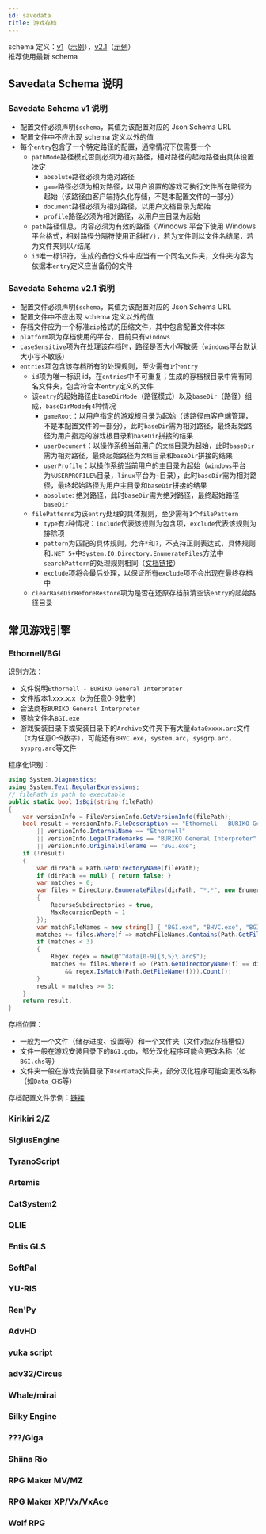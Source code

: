 ```yaml
---
id: savedata
title: 游戏存档
---
```


schema 定义：[v1](https://tuihub.github.io/protos/schemas/savedata/v1.json)（[示例](https://tuihub.github.io/protos/schemas/savedata/v1-example.json)），[v2.1](https://tuihub.github.io/protos/schemas/savedata/v2.1.json)（[示例](https://tuihub.github.io/protos/schemas/savedata/v2.1-example.json)）  
推荐使用最新 schema

## Savedata Schema 说明

### Savedata Schema v1 说明

- 配置文件必须声明`$schema`，其值为该配置对应的 Json Schema URL
- 配置文件中不应出现 schema 定义以外的值
- 每个`entry`包含了一个特定路径的配置，通常情况下仅需要一个
  - `pathMode`路径模式否则必须为相对路径，相对路径的起始路径由具体设置决定
    - `absolute`路径必须为绝对路径
    - `game`路径必须为相对路径，以用户设置的游戏可执行文件所在路径为起始（该路径由客户端持久化存储，不是本配置文件的一部分）
    - `document`路径必须为相对路径，以用户文档目录为起始
    - `profile`路径必须为相对路径，以用户主目录为起始
  - `path`路径信息，内容必须为有效的路径（Windows 平台下使用 Windows 平台格式，相对路径分隔符使用正斜杠`/`），若为文件则以文件名结尾，若为文件夹则以`/`结尾
  - `id`唯一标识符，生成的备份文件中应当有一个同名文件夹，文件夹内容为依据本`entry`定义应当备份的文件

### Savedata Schema v2.1 说明

- 配置文件必须声明`$schema`，其值为该配置对应的 Json Schema URL
- 配置文件中不应出现 schema 定义以外的值
- 存档文件应为一个标准`zip`格式的压缩文件，其中包含配置文件本体
- `platform`项为存档使用的平台，目前只有`windows`
- `caseSensitive`项为在处理该存档时，路径是否大小写敏感（`windows`平台默认大小写不敏感）
- `entries`项包含该存档所有的处理规则，至少需有`1`个`entry`
  - `id`项为唯一标识 id，在`entries`中不可重复；生成的存档根目录中需有同名文件夹，包含符合本`entry`定义的文件
  - 该`entry`的起始路径由`baseDirMode`（路径模式）以及`baseDir`（路径）组成，`baseDirMode`有`4`种情况
    - `gameRoot`：以用户指定的游戏根目录为起始（该路径由客户端管理，不是本配置文件的一部分），此时`baseDir`需为相对路径，最终起始路径为用户指定的游戏根目录和`baseDir`拼接的结果
    - `userDocument`：以操作系统当前用户的`文档`目录为起始，此时`baseDir`需为相对路径，最终起始路径为`文档`目录和`baseDir`拼接的结果
    - `userProfile`：以操作系统当前用户的主目录为起始（`windows`平台为`%USERPROFILE%`目录，`linux`平台为`~`目录），此时`baseDir`需为相对路径，最终起始路径为用户主目录和`baseDir`拼接的结果
    - `absolute`: 绝对路径，此时`baseDir`需为绝对路径，最终起始路径`baseDir`
  - `filePatterns`为该`entry`处理的具体规则，至少需有`1`个`filePattern`
    - `type`有`2`种情况：`include`代表该规则为包含项，`exclude`代表该规则为排除项
    - `pattern`为匹配的具体规则，允许`*`和`?`，不支持正则表达式，具体规则和`.NET 5+`中`System.IO.Directory.EnumerateFiles`方法中`searchPattern`的处理规则相同（[文档链接](https://learn.microsoft.com/en-us/dotnet/api/system.io.directory.enumeratefiles?view=net-8.0)）
    - `exclude`项将会最后处理，以保证所有`exclude`项不会出现在最终存档中
  - `clearBaseDirBeforeRestore`项为是否在还原存档前清空该`entry`的起始路径目录

## 常见游戏引擎

### Ethornell/BGI

识别方法：

  - 文件说明`Ethornell - BURIKO General Interpreter`
  - 文件版本1.xxx.x.x（x为任意0-9数字）
  - 合法商标`BURIKO General Interpreter`
  - 原始文件名`BGI.exe`
  - 游戏安装目录下或安装目录下的`Archive`文件夹下有大量`data0xxxx.arc`文件（x为任意0-9数字），可能还有`BHVC.exe`，`system.arc`，`sysgrp.arc`，`sysprg.arc`等文件

程序化识别：

```csharp
using System.Diagnostics;
using System.Text.RegularExpressions;
// filePath is path to executable
public static bool IsBgi(string filePath)
{
    var versionInfo = FileVersionInfo.GetVersionInfo(filePath);
    bool result = versionInfo.FileDescription == "Ethornell - BURIKO General Interpreter"
        || versionInfo.InternalName == "Ethornell"
        || versionInfo.LegalTrademarks == "BURIKO General Interpreter"
        || versionInfo.OriginalFilename == "BGI.exe";
    if (!result)
    {
        var dirPath = Path.GetDirectoryName(filePath);
        if (dirPath == null) { return false; }
        var matches = 0;
        var files = Directory.EnumerateFiles(dirPath, "*.*", new EnumerationOptions
        {
            RecurseSubdirectories = true,
            MaxRecursionDepth = 1
        });
        var matchFileNames = new string[] { "BGI.exe", "BHVC.exe", "BGI.hvl", "sysgrp.arc", "sysprg.arc", "system.arc" };
        matches += files.Where(f => matchFileNames.Contains(Path.GetFileName(f))).Count();
        if (matches < 3)
        {
            Regex regex = new(@"^data[0-9]{3,5}\.arc$");
            matches += files.Where(f => (Path.GetDirectoryName(f) == dirPath || Path.GetFileName(dirPath) == "Archive")
                && regex.IsMatch(Path.GetFileName(f))).Count();
        }
        result = matches >= 3;
    }
    return result;
}
```

存档位置：

  - 一般为一个文件（储存进度、设置等）和一个文件夹（文件对应存档槽位）
  - 文件一般在游戏安装目录下的`BGI.gdb`，部分汉化程序可能会更改名称（如`BGI.chs`等）
  - 文件夹一般在游戏安装目录下`UserData`文件夹，部分汉化程序可能会更改名称（如`Data_CHS`等）

存档配置文件示例：[链接](https://docs.tuihub.org/savedata-configs/bgi.json)

### Kirikiri 2/Z

### SiglusEngine

### TyranoScript

### Artemis

### CatSystem2

### QLIE

### Entis GLS

### SoftPal

### YU-RIS

### Ren'Py

### AdvHD

### yuka script

### adv32/Circus

### Whale/mirai

### Silky Engine

### ???/Giga

### Shiina Rio

### RPG Maker MV/MZ

### RPG Maker XP/Vx/VxAce

### Wolf RPG
